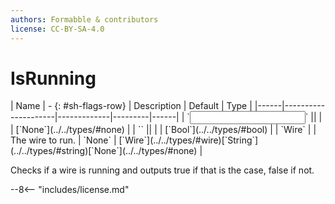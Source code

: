 ```yaml
---
authors: Formabble & contributors
license: CC-BY-SA-4.0
---
```



# IsRunning

<div class="sh-parameters" markdown="1">
| Name | - {: #sh-flags-row} | Description | Default | Type |
|------|---------------------|-------------|---------|------|
| `<input>` || | | [`None`](../../types/#none) |
| `<output>` || | | [`Bool`](../../types/#bool) |
| `Wire` |  | The wire to run. | `None` | [`Wire`](../../types/#wire)[`String`](../../types/#string)[`None`](../../types/#none) |

</div>

Checks if a wire is running and outputs true if that is the case, false if not.

--8<-- "includes/license.md"

